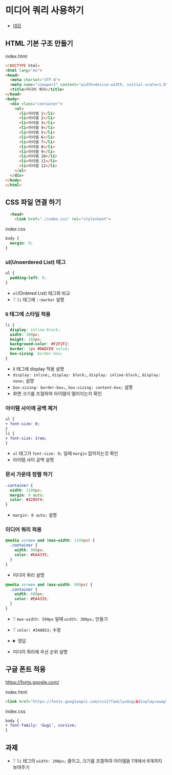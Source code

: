 # 미디어 쿼리 사용하기

* [데모](https://ovdncids.github.io/html-css-curriculum/media-query)

## HTML 기본 구조 만들기
index.html
```html
<!DOCTYPE html>
<html lang="en">
<head>
  <meta charset="UTF-8">
  <meta name="viewport" content="width=device-width, initial-scale=1.0">
  <title>미디어 쿼리</title>
</head>
<body>
  <div class="container">
    <ul>
      <li>아이템 1</li>
      <li>아이템 2</li>
      <li>아이템 3</li>
      <li>아이템 4</li>
      <li>아이템 5</li>
      <li>아이템 6</li>
      <li>아이템 7</li>
      <li>아이템 8</li>
      <li>아이템 9</li>
      <li>아이템 10</li>
      <li>아이템 11</li>
      <li>아이템 12</li>
    </ul>
  </div>
</body>
</html>
```

## CSS 파일 연결 하기
```html
  <head>
    <link href="./index.css" rel="stylesheet">
```
index.css
```css
body {
  margin: 0;
}
```

### ul(Unoerdered List) 태그
```css
ul {
  padding-left: 0;
}
```
* `ol`(Ordered List) 태그와 비교
* ❔ `li` 태그에 `::marker` 설명

### li 태그에 스타일 적용
```css
li {
  display: inline-block;
  width: 300px;
  height: 160px;
  background-color: #F2F2F2;
  border: 1px #DADCE0 solid;
  box-sizing: border-box;
}
```
* li 태그에 display 적용 설명
* `display: inline;`,  `display: block;`,  `display: inline-block;`,  `display: none;` 설명
* `box-sizing: border-box;`, `box-sizing: content-box;` 설명
* 화면 크기를 조절하여 아이템이 떨어지는지 확인

### 아이템 사이에 공백 제거
```diff
ul {
+ font-size: 0;
}
li {
+ font-size: 1rem;
}
```
* `ul` 태그가 `font-size: 0;` 일때 `margin` 없어지는것 확인
* 아이템 사이 공백 설명

### 문서 가운데 정렬 하기
```css
.container {
  width: 1200px;
  margin: 0 auto;
  color: #4285F4;
}
```
* `margin: 0 auto;` 설명

### 미디어 쿼리 적용
```css
@media screen and (max-width: 1199px) {
  .container {
    width: 900px;
    color: #EA4335;
  }
}
```
* 미디어 쿼리 설명

```css
@media screen and (max-width: 899px) {
  .container {
    width: 600px;
    color: #EA4335;
  }
}
```
* ❔ `max-width: 599px` 일때 `width: 300px;` 만들기
* ❔ `color: #34A853;` 수정
* <details><summary>정답</summary>

  ```css
  @media screen and (max-width: 599px) {
    .container {
      width: 300px;
      color: #34A853;
    }
  }
  ```
</details>

* 미디어 쿼리에 우선 순위 설명

## 구글 폰트 적용
https://fonts.google.com/

index.html
```html
<link href="https://fonts.googleapis.com/css2?family=Gugi&display=swap" rel="stylesheet">
```
index.css
```diff
body {
+ font-family: 'Gugi', cursive;
}
```

## 과제
* ❔ `li` 태그의 `width: 200px;` 줄이고, 크기를 조절하여 아이템을 1개에서 6개까지 보여주기
